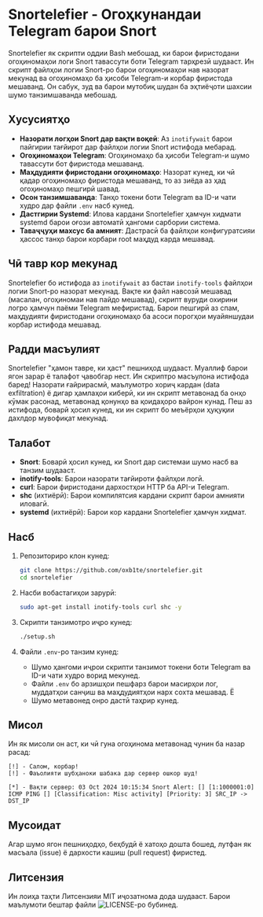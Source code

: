 # Snortelefier - Огоҳкунандаи Telegram барои Snort

Snortelefier як скрипти оддии Bash мебошад, ки барои фиристодани огоҳиномаҳои логи Snort тавассути боти Telegram тарҳрезӣ шудааст. Ин скрипт файлҳои логии Snort-ро барои огоҳиномаҳои нав назорат мекунад ва огоҳиномаҳо ба ҳисоби Telegram-и корбар фиристода мешаванд. Он сабук, зуд ва барои мутобиқ шудан ба эҳтиёҷоти шахсии шумо танзимшаванда мебошад.

## Хусусиятҳо

- **Назорати логҳои Snort дар вақти воқеӣ**: Аз `inotifywait` барои пайгирии тағйирот дар файлҳои логии Snort истифода мебарад.
- **Огоҳиномаҳои Telegram**: Огоҳиномаҳо ба ҳисоби Telegram-и шумо тавассути бот фиристода мешаванд.
- **Маҳдудияти фиристодани огоҳиномаҳо**: Назорат кунед, ки чӣ қадар огоҳиномаҳо фиристода мешаванд, то аз зиёда аз ҳад огоҳиномаҳо пешгирӣ шавад.
- **Осон танзимшаванда**: Танҳо токени боти Telegram ва ID-и чати худро дар файли `.env` насб кунед.
- **Дастгирии Systemd**: Илова кардани Snortelefier ҳамчун хидмати systemd барои оғози автоматӣ ҳангоми сарбории система.
- **Таваҷҷуҳи махсус ба амният**: Дастрасӣ ба файлҳои конфигуратсияи ҳассос танҳо барои корбари root маҳдуд карда мешавад.

## Чӣ тавр кор мекунад

Snortelefier бо истифода аз `inotifywait` аз бастаи `inotify-tools` файлҳои логии Snort-ро назорат мекунад. Вақте ки файл навсозӣ мешавад (масалан, огоҳиномаи нав пайдо мешавад), скрипт вуруди охирини логро ҳамчун паёми Telegram мефиристад. Барои пешгирӣ аз спам, маҳдудияти фиристодани огоҳиномаҳо ба асоси порогҳои муайяншудаи корбар истифода мешавад.

## Радди масъулият

Snortelefier "ҳамон тавре, ки ҳаст" пешниҳод шудааст. Муаллиф барои ягон зарар ё талафот ҷавобгар нест. Ин скриптро масъулона истифода баред! Назорати ғайрирасмӣ, маълумотро хориҷ кардан (data exfiltration) ё дигар ҳамлаҳои киберӣ, ки ин скрипт метавонад ба онҳо кӯмак расонад, метавонад қонунҳо ва қоидаҳоро вайрон кунад. Пеш аз истифода, боварӣ ҳосил кунед, ки ин скрипт бо меъёрҳои ҳуқуқии дахлдор мувофиқат мекунад.

## Талабот

- **Snort**: Боварӣ ҳосил кунед, ки Snort дар системаи шумо насб ва танзим шудааст.
- **inotify-tools**: Барои назорати тағйироти файлҳои логӣ.
- **curl**: Барои фиристодани дархостҳои HTTP ба API-и Telegram.
- **shc** (ихтиёрӣ): Барои компилятсия кардани скрипт барои амнияти иловагӣ.
- **systemd** (ихтиёрӣ): Барои кор кардани Snortelefier ҳамчун хидмат.

## Насб

1. Репозиториро клон кунед:
    ```bash
    git clone https://github.com/oxb1te/snortelefier.git
    cd snortelefier
    ```

2. Насби вобастагиҳои зарурӣ:
    ```bash
    sudo apt-get install inotify-tools curl shc -y
    ```

3. Скрипти танзимотро иҷро кунед:
    ```bash
    ./setup.sh
    ```

4. Файли `.env`-ро танзим кунед:
    - Шумо ҳангоми иҷрои скрипти танзимот токени боти Telegram ва ID-и чати худро ворид мекунед.
    - Файли `.env` бо арзишҳои пешфарз барои масирҳои лог, муддатҳои санҷиш ва маҳдудиятҳои нарх сохта мешавад.
    Ё
    - Шумо метавонед онро дастӣ таҳрир кунед.

## Мисол

Ин як мисоли он аст, ки чӣ гуна огоҳинома метавонад чунин ба назар расад:
```
[!] - Салом, корбар! 
[!] - Фаъолияти шубҳаноки шабака дар сервер ошкор шуд!

[*] - Вақти сервер: 03 Oct 2024 10:15:34 Snort Alert: [] [1:1000001:0] ICMP PING [] [Classification: Misc activity] [Priority: 3] SRC_IP -> DST_IP
```

## Мусоидат

Агар шумо ягон пешниҳодҳо, беҳбудӣ ё хатоҳо дошта бошед, лутфан як масъала (issue) ё дархости кашиш (pull request) фиристед.

## Литсензия

Ин лоиҳа таҳти Литсензияи MIT иҷозатнома дода шудааст. Барои маълумоти бештар файли ![LICENSE](./LICENSE)-ро бубинед.
